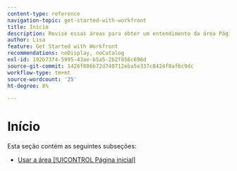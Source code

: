 ```yaml
---
content-type: reference
navigation-topic: get-started-with-workfront
title: Início
description: Revise essas áreas para obter um entendimento da área Página inicial no Adobe Workfront.
author: Lisa
feature: Get Started with Workfront
recommendations: noDisplay, noCatalog
exl-id: 192b73f4-5995-43ae-b5a5-2b2f856c696d
source-git-commit: 1426f806b72d740712eba5e337c8424f8af6c9dc
workflow-type: tm+mt
source-wordcount: '25'
ht-degree: 8%

---
```


# Início

Esta seção contém as seguintes subseções:

* [Usar a área [!UICONTROL Página inicial]](../../workfront-basics/using-home/using-the-home-area/use-the-home-area.md)
